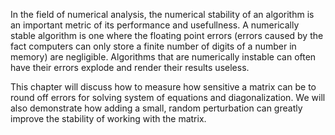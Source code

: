 In the field of numerical analysis, the numerical stability of an algorithm is an important metric of its performance and usefullness. A numerically stable algorithm is one where the floating point errors (errors caused by the fact computers can only store a finite number of digits of a number in memory) are negligible. Algorithms that are numerically instable can often have their errors explode and render their results useless.

This chapter will discuss how to measure how sensitive a matrix can be to round off errors for solving system of equations and diagonalization. We will also demonstrate how adding a small, random perturbation can greatly improve the stability of working with the matrix. 